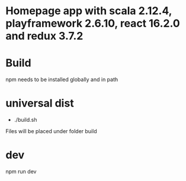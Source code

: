 Homepage app with scala 2.12.4, playframework 2.6.10, react 16.2.0 and redux 3.7.2
=
Build
== 
npm needs to be installed globally and in path

universal dist
===
- ./build.sh

Files will be placed under folder build

dev
==
npm run dev
